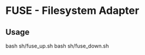 FUSE - Filesystem Adapter
=========================

Usage
-----

bash sh/fuse_up.sh
bash sh/fuse_down.sh

